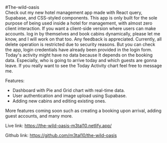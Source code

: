 #The-wild-oasis
<br/>Check out my new hotel management app made with React query, Supabase, and CSS-styled components.
This app is only built for the sole purpose of being used inside a hotel for management, with almost zero client interaction.
If you want a client-side version where users can make accounts. log in by themselves and book cabins dynamically, please let me know, and I will work on that too. 
Any feedback is appreciated.
Currently, all delete operation is restricted due to security reasons. But you can check the app, login credentials have already been provided in the login form. Today's activity might have no data because It depends on the booking data. Especially, who is going to arrive today and which guests are gonna leave. If you really want to see the Today Activity chart feel free to message me.

Features:
* Dashboard with Pie and Grid chart with real-time data.
* User authentication and image upload using Supabase.
* Adding new cabins and editing existing ones.

More features coming soon such as creating a booking upon arrival, adding guest accounts, and many more.

Live link: https://the-wild-oasis-m3tal10.netlify.app/

Github link: https://github.com/m3tal10/the-wild-oasis

